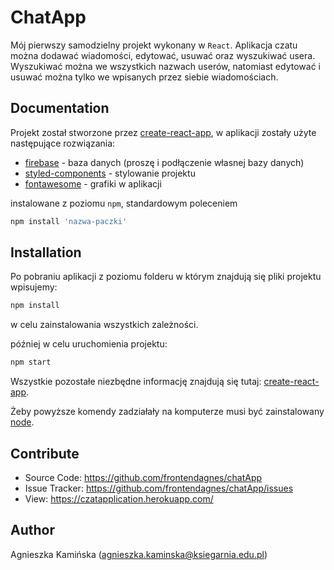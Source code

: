 # ChatApp

Mój pierwszy samodzielny projekt wykonany w `React`. Aplikacja czatu można dodawać wiadomości, edytować, usuwać oraz wyszukiwać usera. Wyszukiwać można we wszystkich nazwach userów, natomiast edytować i usuwać można tylko we wpisanych przez siebie wiadomościach.

## Documentation
Projekt został stworzone przez [create-react-app](https://github.com/facebook/create-react-app), w aplikacji zostały użyte następujące rozwiązania:

* [firebase](https://www.npmjs.com/package/firebase) - baza danych (proszę i podłączenie własnej bazy danych)
* [styled-components](https://github.com/styled-components/styled-components) - stylowanie projektu
* [fontawesome](https://github.com/FortAwesome/Font-Awesome) - grafiki w aplikacji

instalowane z poziomu `npm`, standardowym poleceniem
```javascript
npm install 'nazwa-paczki'
```
## Installation

Po pobraniu aplikacji z poziomu folderu w którym znajdują się pliki projektu wpisujemy:

```javascript
npm install
```

w celu zainstalowania wszystkich zależności.

później w celu uruchomienia projektu:

```javascript
npm start
```

Wszystkie pozostałe niezbędne informację znajdują się tutaj: [create-react-app](https://github.com/facebook/create-react-app).

Żeby powyższe komendy zadziałały na komputerze musi być zainstalowany [node](https://nodejs.org/en/).


## Contribute
* Source Code: https://github.com/frontendagnes/chatApp
* Issue Tracker: https://github.com/frontendagnes/chatApp/issues
* View: https://czatapplication.herokuapp.com/

## Author
Agnieszka Kamińska (agnieszka.kaminska@ksiegarnia.edu.pl)




